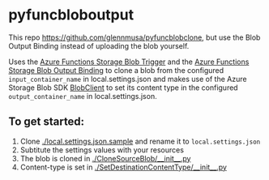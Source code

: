 # pyfuncbloboutput
This repo https://github.com/glennmusa/pyfuncblobclone, but use the Blob Output Binding instead of uploading the blob yourself.

Uses the [Azure Functions Storage Blob Trigger](https://docs.microsoft.com/en-us/azure/azure-functions/functions-bindings-storage-blob-trigger?tabs=python#example) and the [Azure Functions Storage Blob Output Binding](https://docs.microsoft.com/en-us/azure/azure-functions/functions-bindings-storage-blob-output?tabs=python) to clone a blob from the configured `input_container_name` in local.settings.json and makes use of the Azure Storage Blob SDK [BlobClient](https://docs.microsoft.com/en-us/python/api/azure-storage-blob/azure.storage.blob.blobclient?view=azure-python) to set its content type in the configured `output_container_name` in local.settings.json.

## To get started:
1. Clone [./local.settings.json.sample](./local.settings.json.sample) and rename it to `local.settings.json`
1. Subtitute the settings values with your resources
1. The blob is cloned in [./CloneSourceBlob/\_\_init\_\_.py](./CloneSourceBlob/__init__.py)
1. Content-type is set in [./SetDestinationContentType/\_\_init\_\_.py](./SetDestinationContentType/__init__.py)
